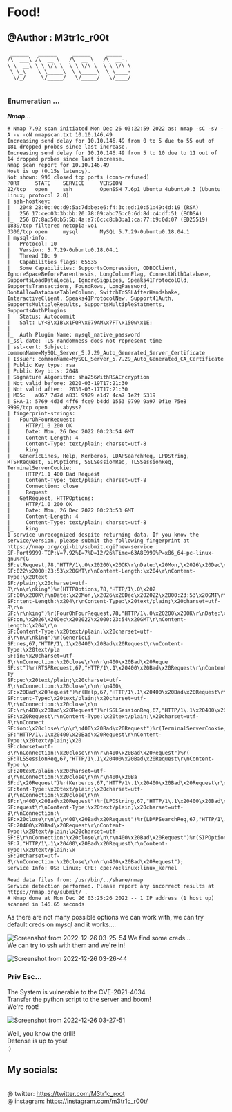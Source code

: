 # Food!
## @Author : M3tr1c_r00t
```
 ______   ______     ______     _____    
/\  ___\ /\  __ \   /\  __ \   /\  __-.  
\ \  __\ \ \ \/\ \  \ \ \/\ \  \ \ \/\ \ 
 \ \_\    \ \_____\  \ \_____\  \ \____- 
  \/_/     \/_____/   \/_____/   \/____/ 
                                         
```

### Enumeration ...
_**Nmap...**_
```
# Nmap 7.92 scan initiated Mon Dec 26 03:22:59 2022 as: nmap -sC -sV -A -v -oN nmapscan.txt 10.10.146.49
Increasing send delay for 10.10.146.49 from 0 to 5 due to 55 out of 181 dropped probes since last increase.
Increasing send delay for 10.10.146.49 from 5 to 10 due to 11 out of 14 dropped probes since last increase.
Nmap scan report for 10.10.146.49
Host is up (0.15s latency).
Not shown: 996 closed tcp ports (conn-refused)
PORT     STATE    SERVICE     VERSION
22/tcp   open     ssh         OpenSSH 7.6p1 Ubuntu 4ubuntu0.3 (Ubuntu Linux; protocol 2.0)
| ssh-hostkey: 
|   2048 28:0c:0c:d9:5a:7d:be:e6:f4:3c:ed:10:51:49:4d:19 (RSA)
|   256 17:ce:03:3b:bb:20:78:09:ab:76:c0:6d:8d:c4:df:51 (ECDSA)
|_  256 07:8a:50:b5:5b:4a:a7:6c:c8:b3:a1:ca:77:b9:0d:07 (ED25519)
1839/tcp filtered netopia-vo1
3306/tcp open     mysql       MySQL 5.7.29-0ubuntu0.18.04.1
| mysql-info: 
|   Protocol: 10
|   Version: 5.7.29-0ubuntu0.18.04.1
|   Thread ID: 9
|   Capabilities flags: 65535
|   Some Capabilities: SupportsCompression, ODBCClient, IgnoreSpaceBeforeParenthesis, LongColumnFlag, ConnectWithDatabase, SupportsLoadDataLocal, IgnoreSigpipes, Speaks41ProtocolOld, SupportsTransactions, FoundRows, LongPassword, DontAllowDatabaseTableColumn, SwitchToSSLAfterHandshake, InteractiveClient, Speaks41ProtocolNew, Support41Auth, SupportsMultipleResults, SupportsMultipleStatments, SupportsAuthPlugins
|   Status: Autocommit
|   Salt: LY<8\x1B\x1FQR\x079AM\x7FT\x150w\x1E;
| 
|_  Auth Plugin Name: mysql_native_password
|_ssl-date: TLS randomness does not represent time
| ssl-cert: Subject: commonName=MySQL_Server_5.7.29_Auto_Generated_Server_Certificate
| Issuer: commonName=MySQL_Server_5.7.29_Auto_Generated_CA_Certificate
| Public Key type: rsa
| Public Key bits: 2048
| Signature Algorithm: sha256WithRSAEncryption
| Not valid before: 2020-03-19T17:21:30
| Not valid after:  2030-03-17T17:21:30
| MD5:   a067 7d7d a831 9979 e1d7 4ca7 1e2f 5319
|_SHA-1: 5769 4d3d 4ff6 fce9 b4dd 1553 9799 9a97 0f1e 75e8
9999/tcp open     abyss?
| fingerprint-strings: 
|   FourOhFourRequest: 
|     HTTP/1.0 200 OK
|     Date: Mon, 26 Dec 2022 00:23:54 GMT
|     Content-Length: 4
|     Content-Type: text/plain; charset=utf-8
|     king
|   GenericLines, Help, Kerberos, LDAPSearchReq, LPDString, RTSPRequest, SIPOptions, SSLSessionReq, TLSSessionReq, TerminalServerCookie: 
|     HTTP/1.1 400 Bad Request
|     Content-Type: text/plain; charset=utf-8
|     Connection: close
|     Request
|   GetRequest, HTTPOptions: 
|     HTTP/1.0 200 OK
|     Date: Mon, 26 Dec 2022 00:23:53 GMT
|     Content-Length: 4
|     Content-Type: text/plain; charset=utf-8
|_    king
1 service unrecognized despite returning data. If you know the service/version, please submit the following fingerprint at https://nmap.org/cgi-bin/submit.cgi?new-service :
SF-Port9999-TCP:V=7.92%I=7%D=12/26%Time=63A8E999%P=x86_64-pc-linux-gnu%r(G
SF:etRequest,78,"HTTP/1\.0\x20200\x20OK\r\nDate:\x20Mon,\x2026\x20Dec\x202
SF:022\x2000:23:53\x20GMT\r\nContent-Length:\x204\r\nContent-Type:\x20text
SF:/plain;\x20charset=utf-8\r\n\r\nking")%r(HTTPOptions,78,"HTTP/1\.0\x202
SF:00\x20OK\r\nDate:\x20Mon,\x2026\x20Dec\x202022\x2000:23:53\x20GMT\r\nCo
SF:ntent-Length:\x204\r\nContent-Type:\x20text/plain;\x20charset=utf-8\r\n
SF:\r\nking")%r(FourOhFourRequest,78,"HTTP/1\.0\x20200\x20OK\r\nDate:\x20M
SF:on,\x2026\x20Dec\x202022\x2000:23:54\x20GMT\r\nContent-Length:\x204\r\n
SF:Content-Type:\x20text/plain;\x20charset=utf-8\r\n\r\nking")%r(GenericLi
SF:nes,67,"HTTP/1\.1\x20400\x20Bad\x20Request\r\nContent-Type:\x20text/pla
SF:in;\x20charset=utf-8\r\nConnection:\x20close\r\n\r\n400\x20Bad\x20Reque
SF:st")%r(RTSPRequest,67,"HTTP/1\.1\x20400\x20Bad\x20Request\r\nContent-Ty
SF:pe:\x20text/plain;\x20charset=utf-8\r\nConnection:\x20close\r\n\r\n400\
SF:x20Bad\x20Request")%r(Help,67,"HTTP/1\.1\x20400\x20Bad\x20Request\r\nCo
SF:ntent-Type:\x20text/plain;\x20charset=utf-8\r\nConnection:\x20close\r\n
SF:\r\n400\x20Bad\x20Request")%r(SSLSessionReq,67,"HTTP/1\.1\x20400\x20Bad
SF:\x20Request\r\nContent-Type:\x20text/plain;\x20charset=utf-8\r\nConnect
SF:ion:\x20close\r\n\r\n400\x20Bad\x20Request")%r(TerminalServerCookie,67,
SF:"HTTP/1\.1\x20400\x20Bad\x20Request\r\nContent-Type:\x20text/plain;\x20
SF:charset=utf-8\r\nConnection:\x20close\r\n\r\n400\x20Bad\x20Request")%r(
SF:TLSSessionReq,67,"HTTP/1\.1\x20400\x20Bad\x20Request\r\nContent-Type:\x
SF:20text/plain;\x20charset=utf-8\r\nConnection:\x20close\r\n\r\n400\x20Ba
SF:d\x20Request")%r(Kerberos,67,"HTTP/1\.1\x20400\x20Bad\x20Request\r\nCon
SF:tent-Type:\x20text/plain;\x20charset=utf-8\r\nConnection:\x20close\r\n\
SF:r\n400\x20Bad\x20Request")%r(LPDString,67,"HTTP/1\.1\x20400\x20Bad\x20R
SF:equest\r\nContent-Type:\x20text/plain;\x20charset=utf-8\r\nConnection:\
SF:x20close\r\n\r\n400\x20Bad\x20Request")%r(LDAPSearchReq,67,"HTTP/1\.1\x
SF:20400\x20Bad\x20Request\r\nContent-Type:\x20text/plain;\x20charset=utf-
SF:8\r\nConnection:\x20close\r\n\r\n400\x20Bad\x20Request")%r(SIPOptions,6
SF:7,"HTTP/1\.1\x20400\x20Bad\x20Request\r\nContent-Type:\x20text/plain;\x
SF:20charset=utf-8\r\nConnection:\x20close\r\n\r\n400\x20Bad\x20Request");
Service Info: OS: Linux; CPE: cpe:/o:linux:linux_kernel

Read data files from: /usr/bin/../share/nmap
Service detection performed. Please report any incorrect results at https://nmap.org/submit/ .
# Nmap done at Mon Dec 26 03:25:26 2022 -- 1 IP address (1 host up) scanned in 146.65 seconds

```
As there are not many possible options we can work with, we can try default creds on mysql and it works....

![Screenshot from 2022-12-26 03-25-54](https://user-images.githubusercontent.com/99975622/209486286-1245159c-d877-4a0d-9fdf-a6acbeb21abb.png)
We find some creds...
<br> We can try to ssh with them and we're in!

![Screenshot from 2022-12-26 03-26-44](https://user-images.githubusercontent.com/99975622/209486311-a36b861d-0392-4d20-81b3-bc6be44d1715.png)


### Priv Esc...
The System is vulnerable to the CVE-2021-4034 
<br> Transfer the python script to the server and boom! 
<br> We're root!

![Screenshot from 2022-12-26 03-27-51](https://user-images.githubusercontent.com/99975622/209486352-419d6ba4-b73a-47a8-8b3a-f034f8238c69.png)

Well, you know the drill!
<br> Defense is up to you!
<br> :)

## My socials:
<br>@ twitter: https://twitter.com/M3tr1c_root
<br>@ instagram: https://instagram.com/m3tr1c_r00t/
